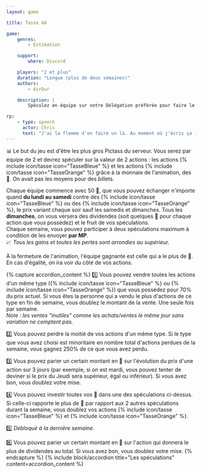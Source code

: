 ```yaml
---
layout: game

title: Tasse 40

game:
    genres:
        - Estimation

    support:
        where: Discord

    players: "2 et plus"
    duration: "Longue (plus de deux semaines)"
    authors:
        - AirDur

    description: |
        Spéculez en équipe sur votre Délégation préférée pour faire le plein de cacahuètes !

rp:
    - type: speech
      actor: Chris
      text: "J'ai la flemme d'en faire un là. Au moment où j'écris ça j'ai dûr faire quoi, cinq pages et plein de corrections. Je suis vidé. Donc pour le moment il n'y aura pas de RP."
---
```


📊 Le but du jeu est d'être les plus gros Pictass du serveur. Vous serez par équipe de 2 et devrez spéculer sur la valeur de 2 actions : les actions {% include icon/tasse icon="TasseBleue" %} et les actions {% include icon/tasse icon="TasseOrange" %} grâce à la monnaie de l'animation, des 🥜. On avait pas les moyens pour des billets.  

Chaque équipe commence avec 50 🥜, que vous pouvez échanger n'importe quand **du lundi au samedi** contre des {% include icon/tasse icon="TasseBleue" %} ou des {% include icon/tasse icon="TasseOrange" %}, le prix variant chaque soir sauf les samedis et dimanches.
Tous les **dimanches**, on vous versera des dividendes (soit quelques :peanuts: pour chaque action que vous possédez) et le fruit de vos spéculations.  
Chaque semaine, vous pouvez participer à deux spéculations maximum à condition de les envoyer **par MP**.  
📈 *Tous les gains et toutes les pertes sont arrondies au supérieur.*

À la fermeture de l'animation, l'équipe gagnante est celle qui a le plus de 🥜. En cas d'égalité, on ira voir du côté de vos actions.

{% capture accordion_content %}
1️⃣ Vous pouvez vendre toutes les actions d'un même type ({% include icon/tasse icon="TasseBleue" %} ou {% include icon/tasse icon="TasseOrange" %}) que vous possédez pour 70% du prix actuel. Si vous êtes la personne qui a vendu le plus d'actions de ce type en fin de semaine, vous doublez le montant de la vente. Une seule fois par semaine.  
*Note : les ventes "inutiles" comme les achats/ventes le même jour sans variation ne comptent pas.*

2️⃣ Vous pouvez perdre la moitié de vos actions d'un même type. Si le type que vous avez choisi est minoritaire en nombre total d'actions perdues de la semaine, vous gagnez 250% de ce que vous avez perdu.

3️⃣ Vous pouvez parier un certain montant en 🥜 sur l'évolution du prix d'une action sur 3 jours (par exemple, si on est mardi, vous pouvez tenter de deviner si le prix du Jeudi sera supérieur, égal ou inférieur). Si vous avez bon, vous doublez votre mise.

4️⃣ Vous pouvez investir toutes vos 🥜 dans une des spéculations ci-dessus. Si celle-ci rapporte le plus de 🥜 par rapport aux 2 autres spéculations durant la semaine, vous doublez vos actions {% include icon/tasse icon="TasseBleue" %} et {% include icon/tasse icon="TasseOrange" %}.

5️⃣ *Débloqué à la dernière semaine.*

6️⃣ Vous pouvez parier un certain montant en 🥜 sur l'action qui donnera le plus de dividendes au total. Si vous avez bon, vous doublez votre mise.
{% endcapture %}
{% include block/accordion title="Les spéculations" content=accordion_content %}
